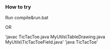 ### How to try

Run compile&run.bat

OR

'javac TicTacToe.java MyUtils\TableDrawing.java MyUtils\TicTacToeField.java'
'java TicTacToe'